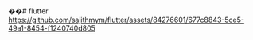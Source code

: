 ��#   f l u t t e r 
 
 https://github.com/sajithmym/flutter/assets/84276601/677c8843-5ce5-49a1-8454-f1240740d805
